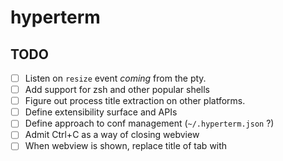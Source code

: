 # hyperterm

## TODO

- [ ] Listen on `resize` event *coming* from the pty.
- [ ] Add support for zsh and other popular shells
- [ ] Figure out process title extraction on other platforms.
- [ ] Define extensibility surface and APIs
- [ ] Define approach to conf management (`~/.hyperterm.json` ?)
- [ ] Admit Ctrl+C as a way of closing webview
- [ ] When webview is shown, replace title of tab with <title>
- [ ] Linkify urls in stdout. If clicked, inline webview. If cmd+clicked, default browser.
- [ ] Show icon that triggers contextmenu in tab, when hovered.
  - [ ] "Open in default browser" option in webview mode
  - [ ] Close
- [ ] Test on Windows, Linux
- [ ] Investigate startup time improvements
  - [ ] Optimistic (mosh-style) prompt that memoizes PS1
  - [ ] Smaller bundle (ie: uglify, but currently doesnt work with ES6)
  - [ ] Inline all the CSS/JS in the page instead of extra file
